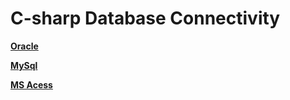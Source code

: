 # C-sharp Database Connectivity

[**Oracle**](/Database/Oracle.cs)

[**MySql**](/Database/Mysql.cs)

[**MS Acess**](/Database/MsAcess.cs)
